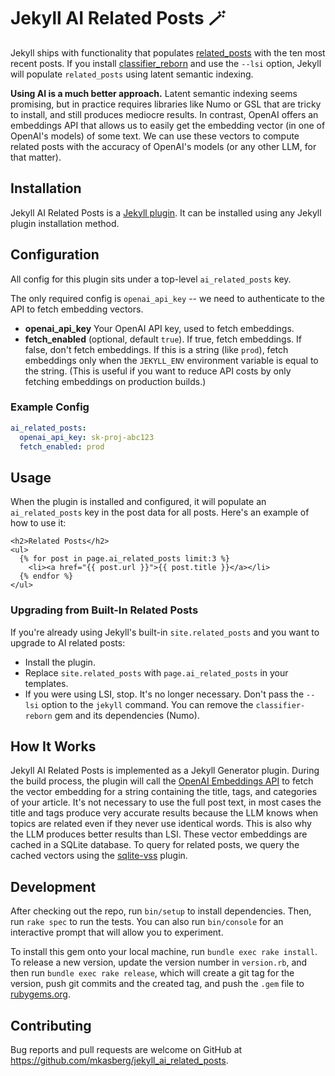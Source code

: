 # Jekyll AI Related Posts 🪄

Jekyll ships with functionality that populates
[related_posts](https://jekyllrb.com/docs/variables/) with the ten most recent
posts. If you install
[classifier_reborn](https://jekyll.github.io/classifier-reborn/) and use the
`--lsi` option, Jekyll will populate `related_posts` using latent semantic
indexing. 

**Using AI is a much better approach.** Latent semantic indexing seems
promising, but in practice requires libraries like Numo or GSL that are tricky
to install, and still produces mediocre results. In contrast, OpenAI offers an
embeddings API that allows us to easily get the embedding vector (in one of
OpenAI's models) of some text. We can use these vectors to compute related
posts with the accuracy of OpenAI's models (or any other LLM, for that matter).

## Installation

Jekyll AI Related Posts is a [Jekyll
plugin](https://jekyllrb.com/docs/plugins/installation/). It can be installed
using any Jekyll plugin installation method.

## Configuration

All config for this plugin sits under a top-level `ai_related_posts` key.

The only required config is `openai_api_key` -- we need to authenticate to the
API to fetch embedding vectors.

- **openai_api_key** Your OpenAI API key, used to fetch embeddings.
- **fetch_enabled** (optional, default `true`). If true, fetch embeddings. If
  false, don't fetch embeddings. If this is a string (like `prod`), fetch
  embeddings only when the `JEKYLL_ENV` environment variable is equal to the
  string. (This is useful if you want to reduce API costs by only fetching
  embeddings on production builds.)

### Example Config

```yaml
ai_related_posts:
  openai_api_key: sk-proj-abc123
  fetch_enabled: prod
```

## Usage

When the plugin is installed and configured, it will populate an
`ai_related_posts` key in the post data for all posts. Here's an example of how
to use it:

```liquid
<h2>Related Posts</h2>
<ul>
  {% for post in page.ai_related_posts limit:3 %}
    <li><a href="{{ post.url }}">{{ post.title }}</a></li>
  {% endfor %}
</ul>
```

### Upgrading from Built-In Related Posts

If you're already using Jekyll's built-in `site.related_posts` and you want to
upgrade to AI related posts:

- Install the plugin.
- Replace `site.related_posts` with `page.ai_related_posts` in your templates.
- If you were using LSI, stop. It's no longer necessary. Don't pass the `--lsi`
  option to the `jekyll` command. You can remove the `classifier-reborn` gem and
  its dependencies (Numo).


## How It Works

Jekyll AI Related Posts is implemented as a Jekyll Generator plugin. During the
build process, the plugin will call the [OpenAI Embeddings
API](https://platform.openai.com/docs/guides/embeddings) to fetch the vector
embedding for a string containing the title, tags, and categories of your
article. It's not necessary to use the full post text, in most cases the title
and tags produce very accurate results because the LLM knows when topics are
related even if they never use identical words. This is also why the LLM
produces better results than LSI. These vector embeddings are cached in a SQLite
database. To query for related posts, we query the cached vectors using the
[sqlite-vss](https://github.com/asg017/sqlite-vss) plugin.

## Development

After checking out the repo, run `bin/setup` to install dependencies. Then, run
`rake spec` to run the tests. You can also run `bin/console` for an interactive
prompt that will allow you to experiment.

To install this gem onto your local machine, run `bundle exec rake install`. To
release a new version, update the version number in `version.rb`, and then run
`bundle exec rake release`, which will create a git tag for the version, push
git commits and the created tag, and push the `.gem` file to
[rubygems.org](https://rubygems.org).

## Contributing

Bug reports and pull requests are welcome on GitHub at
https://github.com/mkasberg/jekyll_ai_related_posts.

